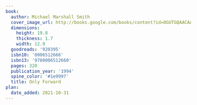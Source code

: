```yaml
---
book:
  author: Michael Marshall Smith
  cover_image_url: http://books.google.com/books/content?id=0GUTGQAACAAJ&printsec=frontcover&img=1&zoom=1&source=gbs_api
  dimensions:
    height: 19.8
    thickness: 1.7
    width: 12.9
  goodreads: '920395'
  isbn10: '0006512666'
  isbn13: '9780006512660'
  pages: 320
  publication_year: '1994'
  spine_color: '#1e9997'
  title: Only Forward
plan:
  date_added: 2021-10-31
---
```

